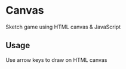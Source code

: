 # Canvas

<p> Sketch game using HTML canvas & JavaScript </p>

## Usage

<p> Use arrow keys to draw on HTML canvas </p>

